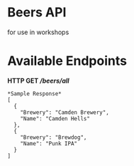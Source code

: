 # Beers API
for use in workshops

# Available Endpoints
**HTTP GET */beers/all***
```
*Sample Response*
[
  {
    "Brewery": "Camden Brewery",
    "Name": "Camden Hells"
  },
  {
    "Brewery": "Brewdog",
    "Name": "Punk IPA"
  }
]
```
